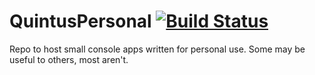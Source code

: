 QuintusPersonal [![Build Status](https://travis-ci.org/jquintus/QuintusPersonal.svg)](https://travis-ci.org/jquintus/QuintusPersonal)
===============

Repo to host small console apps written for personal use.  Some may be useful to others, most aren't.


